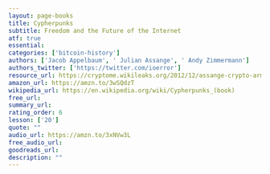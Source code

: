 ```yaml
---
layout: page-books
title: Cypherpunks
subtitle: Freedom and the Future of the Internet
atf: true
essential: 
categories: ['bitcoin-history']
authors: ['Jacob Appelbaum', ' Julian Assange', ' Andy Zimmermann']
authors_twitter: ['https://twitter.com/ioerror']
resource_url: https://cryptome.wikileaks.org/2012/12/assange-crypto-arms.htm
amazon_url: https://amzn.to/3wSQdzT
wikipedia_url: https://en.wikipedia.org/wiki/Cypherpunks_(book)
free_url: 
summary_url: 
rating_order: 6
lesson: ['20']
quote: ""
audio_url: https://amzn.to/3xNVw3L
free_audio_url: 
goodreads_url: 
description: ""
---
```

